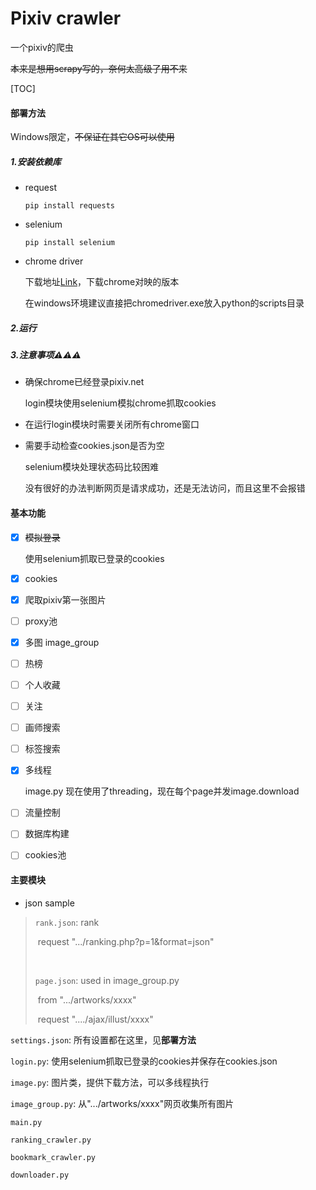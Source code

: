 # Pixiv crawler

一个pixiv的爬虫

~~本来是想用scrapy写的，奈何太高级了用不来~~

[TOC]

#### 部署方法

Windows限定，~~不保证在其它OS可以使用~~

##### 1.安装依赖库

- request

  `pip install requests`

- selenium

  `pip install selenium`

- chrome driver

  下载地址[Link](http://npm.taobao.org/mirrors/chromedriver/)，下载chrome对映的版本

  在windows环境建议直接把chromedriver.exe放入python的scripts目录

##### 2.运行

##### 3.注意事项:warning::warning::warning:

- 确保chrome已经登录pixiv.net

  login模块使用selenium模拟chrome抓取cookies

- 在运行login模块时需要关闭所有chrome窗口

- 需要手动检查cookies.json是否为空

  selenium模块处理状态码比较困难

  没有很好的办法判断网页是请求成功，还是无法访问，而且这里不会报错

#### 基本功能

- [x] ~~模拟登录~~

  使用selenium抓取已登录的cookies

- [x] cookies

- [x] 爬取pixiv第一张图片

- [ ] proxy池

- [x] 多图 image_group

- [ ] 热榜

- [ ] 个人收藏

- [ ] 关注

- [ ] 画师搜索

- [ ] 标签搜索

- [x] 多线程

  image.py 现在使用了threading，现在每个page并发image.download

- [ ] 流量控制

- [ ] 数据库构建

- [ ] cookies池

#### 主要模块

- json sample

> `rank.json`:  rank 
>
> ​	request ".../ranking.php?p=1&format=json"
>
> ​	
>
> `page.json`: used in image_group.py
>
> ​	from ".../artworks/xxxx"
>
> ​	request "..../ajax/illust/xxxx"

`settings.json`: 所有设置都在这里，见**部署方法**

`login.py`: 使用selenium抓取已登录的cookies并保存在cookies.json

`image.py`: 图片类，提供下载方法，可以多线程执行

`image_group.py`: 从".../artworks/xxxx"网页收集所有图片

`main.py`

`ranking_crawler.py`

`bookmark_crawler.py`

`downloader.py`

